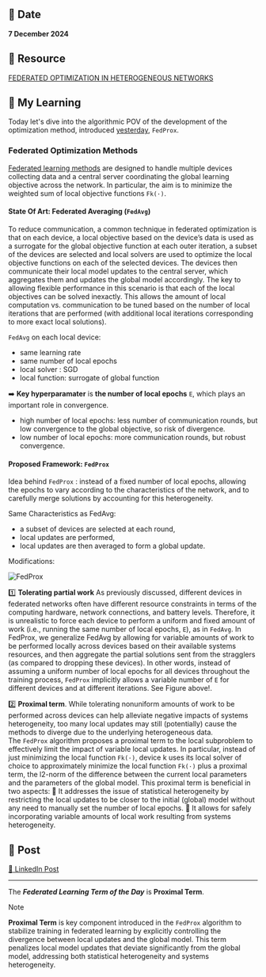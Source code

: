 ## 📅 Date
**7 December 2024**

## 📰 Resource
[FEDERATED OPTIMIZATION IN HETEROGENEOUS NETWORKS](https://arxiv.org/pdf/1812.06127)

## 🔖 My Learning

Today let's dive into the algorithmic POV of the development of the optimization method, introduced [yesterday](../day17/day17.md), `FedProx`.

### Federated Optimization Methods

[Federated learning methods](https://arxiv.org/pdf/1602.05629) are designed to handle multiple devices collecting data and a central server coordinating the global learning objective across the network. 
In particular, the aim is to minimize the weighted sum of local objective functions `Fk(·)`.

#### State Of Art: Federated Averaging (`FedAvg`)
To reduce communication, a common technique in federated optimization is that on each device, a local objective based on the device’s data is used as a surrogate for the global objective function at each outer iteration, a subset of the devices are selected and local solvers are
used to optimize the local objective functions on each of the selected devices. The devices then communicate their local model updates to the central server, which aggregates them and updates the global model accordingly. The key to allowing flexible performance in this scenario is that each of the local objectives can be solved inexactly. This allows the amount of local computation vs. communication to be tuned based on the number of local iterations that are performed (with additional local iterations corresponding to more exact local solutions).  

`FedAvg` on each local device:
- same learning rate
- same number of local epochs
- local solver : SGD
- local function: surrogate of global function 

➡️ **Key hyperparamater** is **the number of local epochs** `E`, which plays an important role in convergence.
- high number of local epochs: less number of communication rounds, but low convergence to the global objective, so risk of divergence.
- low number of local epochs: more communication rounds, but robust convergence.

#### Proposed Framework: `FedProx`
Idea behind `FedProx` : instead of a fixed number of local epochs, allowing the epochs to vary according to the characteristics of the network, and to carefully merge solutions by accounting for this heterogeneity.

Same Characteristics as FedAvg:
- a subset of devices are selected at each round, 
- local updates are performed,
- local updates are then averaged to form a global update.

Modifications:

![FedProx](../images/FedProx.png)

1️⃣ **Tolerating partial work**
As previously discussed, different devices in federated networks often have different resource constraints in terms of the computing hardware, network connections, and battery levels. Therefore, it is unrealistic to force each device to perform a uniform and fixed amount of work (i.e., running the same number of local epochs, `E`), as in `FedAvg`.
In FedProx, we generalize FedAvg by allowing for variable amounts of work to be performed locally across devices based on their available systems resources, and then aggregate the partial solutions sent from the stragglers (as compared to dropping these devices). In other words, instead of assuming a uniform number of local epochs for all devices throughout the training process, `FedProx` implicitly allows a variable number  of `E` for different devices and at different iterations. See Figure above!.

2️⃣ **Proximal term**. While tolerating nonuniform amounts of work to be performed across devices can help alleviate negative impacts of systems heterogeneity, too many local updates may still (potentially) cause the methods to diverge due to the underlying heterogeneous data.  
The `FedProx` algorithm proposes a proximal term to the local subproblem to effectively limit the impact of variable local updates. In particular, instead of just minimizing the local function `Fk(·)`, device k uses its local solver of choice to approximately minimize the local function  `Fk(·)` plus a proximal term, the l2-norm of the difference between the current local parameters and the parameters of the global model. This proximal term is beneficial in two aspects:
🔸 It addresses the issue of statistical heterogeneity by restricting the local updates to be closer to the initial (global) model without any need to manually set the number of local epochs.
🔸 It allows for safely incorporating variable amounts of local work resulting from systems heterogeneity. 


## 📮 Post 

[📘 LinkedIn Post](https://www.linkedin.com/posts/giuliagualtieri_30daysofflcode-activity-7271072020069527553-clb2?utm_source=share&utm_medium=member_desktop)

------
The _**Federated Learning Term of the Day**_ is **Proximal Term**.
> [!NOTE]
> **Proximal Term** is key component introduced in the `FedProx` algorithm to stabilize training in federated learning by explicitly controlling the divergence between local updates and the global model. This term penalizes local model updates that deviate significantly from the global model, addressing both statistical heterogeneity and systems heterogeneity.
